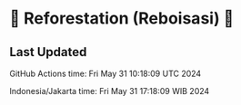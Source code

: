 
# 🌳 Reforestation (Reboisasi) 🌲

## Last Updated

GitHub Actions time: Fri May 31 10:18:09 UTC 2024

Indonesia/Jakarta time: Fri May 31 17:18:09 WIB 2024
